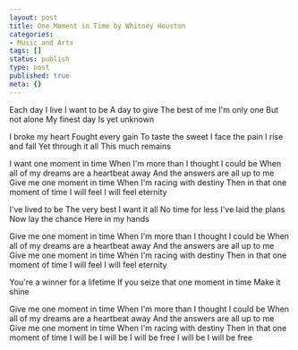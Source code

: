 ```yaml
---
layout: post
title: One Moment in Time by Whitney Houston
categories:
- Music and Arts
tags: []
status: publish
type: post
published: true
meta: {}
---
```

Each day I live I want to be A day to give The best of me I'm only one But not alone My finest day Is yet unknown

I broke my heart Fought every gain To taste the sweet I face the pain I rise and fall Yet through it all This much remains

I want one moment in time When I'm more than I thought I could be When all of my dreams are a heartbeat away And the answers are all up to me Give me one moment in time When I'm racing with destiny Then in that one moment of time I will feel I will feel eternity

I've lived to be The very best I want it all No time for less I've laid the plans Now lay the chance Here in my hands

Give me one moment in time When I'm more than I thought I could be When all of my dreams are a heartbeat away And the answers are all up to me Give me one moment in time When I'm racing with destiny Then in that one moment of time I will feel I will feel eternity

You're a winner for a lifetime If you seize that one moment in time Make it shine

Give me one moment in time When I'm more than I thought I could be When all of my dreams are a heartbeat away And the answers are all up to me Give me one moment in time When I'm racing with destiny Then in that one moment of time I will be I will be I will be free I will be I will be free

